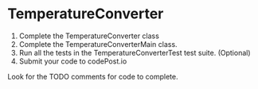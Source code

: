 # TemperatureConverter

1. Complete the TemperatureConverter class
2. Complete the TemperatureConverterMain class.
3. Run all the tests in the TemperatureConverterTest test suite. (Optional)
4. Submit your code to codePost.io


Look for the TODO comments for code to complete. 
